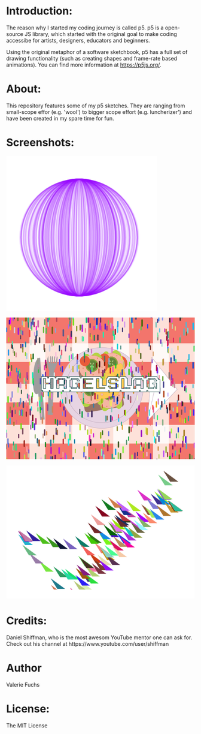 <h1>Introduction:</h1>
<p>The reason why I started my coding journey is called p5. p5 is a open-source JS library, which started with the original goal to make coding accessibe for artists, designers, educators and beginners.<br>

Using the original metaphor of a software sketchbook, p5 has a full set of drawing functionality (such as creating shapes and frame-rate based animations). You can find more information at https://p5js.org/.

<h1>About:</h1>
<p>This repository features some of my p5 sketches. They are ranging from small-scope effor (e.g. 'wool') to bigger scope effort (e.g. luncherizer') and have been created in my spare time for fun.<br>

<h1>Screenshots:</h1>

![Wool](/screenshots/wool.png?raw=true "Wool")

![Luncherizer](/screenshots/luncherizer.png?raw=true "Luncherizer")

![HipHip](/screenshots/hiphip.png?raw=true "HipHip")

<h1>Credits:</h1>
<p>Daniel Shiffman, who is the most awesom YouTube mentor one can ask for. Check out his channel at https://www.youtube.com/user/shiffman<br>
</p>

<h1>Author</h1>
<p>Valerie Fuchs<br>
</p>

<h1>License:</h1>
<p>The MIT License</p>


